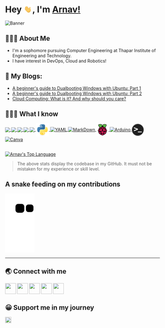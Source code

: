 # Hey <img src="https://github.com/eramkhann/eramkhann/blob/main/waving-hand-joypixels.gif" width="28">, I'm [Arnav!](https://linktr.ee/arnav_barman)
![Banner](https://i.ibb.co/VTfnPv1/1643148388409.jpg)
## 🧔🏻‍♂️ About Me
- I'm a sophomore pursuing Computer Engineering at Thapar Institute of Engineering and Technology.
- I have interest in DevOps, Cloud and Robotics!

## 📝 My Blogs:
- [A beginner's guide to Dualbooting Windows with Ubuntu: Part 1](https://kubesimplify.com/a-beginners-guide-to-dualbooting-windows-with-ubuntu-part-1)
- [A beginner's guide to Dualbooting Windows with Ubuntu: Part 2](https://kubesimplify.com/a-beginners-guide-to-dualbooting-windows-with-ubuntu-part-2)
- [Cloud Computing: What is it? And why should you care?](https://kubesimplify.com/cloud-computing)

## 👨🏻‍💻 **What I know**
<p align="left"> 
    <a href="https://www.java.com" target="_blank"> <img align="center" src="https://img.icons8.com/color/48/000000/java-coffee-cup-logo.png"/> </a>
    <a href="" target="_blank"> <img align="center" src="https://img.icons8.com/color/48/000000/c-plus-plus-logo.png"/> </a>
    <a href="https://git-scm.com/" target="_blank"> <img align="center" src="https://img.icons8.com/color/48/000000/git.png"/> </a> 
    <a href="https://www.linux.org/" target="_blank"> <img align="center" src="https://img.icons8.com/color/48/000000/linux--v1.png"/> </a>
    <a href="https://www.ros.org/" target="_blank"> <img align="center" src="https://www.ros.org/imgs/logo-white.png" width="80px"/> </a>
    <a href="https://www.python.org/" target="_blank"> <img align="center" src="https://raw.githubusercontent.com/devicons/devicon/master/icons/python/python-original.svg" alt="Python" width="43" height="43"/> </a>
    <a href="https://www.yaml.org/" target="_blank"> <img align="center" src="https://avatars.githubusercontent.com/u/69535?s=200&v=4" alt="YAML" width="43" height="43"/> </a>
    <a href="https://daringfireball.net/projects/markdown/" target="_blank"> <img  align="center" src="https://img.icons8.com/fluency/48/000000/markdown.png" alt="MarkDown"/> </a>
    <a href="https://www.raspberrypi.org/" target="_blank"> <img align="center" src= "https://raw.githubusercontent.com/devicons/devicon/master/icons/raspberrypi/raspberrypi-original.svg" alt="Raspberry Pi" width="40" height="40"/> </a>
    <a href="https://www.arduino.cc/" target="_blank"> <img align="center" src= "https://img.icons8.com/fluency/48/000000/arduino.png" alt="Arduino" width="40" height="40"/> </a>
    <a href="https://www.digitalocean.com/community/tutorials/an-introduction-to-the-linux-terminal/" target="_blank"> <img align="center" src= "https://raw.githubusercontent.com/github/explore/80688e429a7d4ef2fca1e82350fe8e3517d3494d/topics/terminal/terminal.png" width="40" height="40"/> </a>
    <a href="https://www.canva.com" target="_blank"> <img align="center" src= "https://img.icons8.com/doodle/48/000000/canva.png/" alt="Canva"> </a>
</p>
<br>
<a href="https://github.com/Arnav-Barman/github-readme-stats"><img alt="Arnav's Top Language" src="https://github-readme-stats.vercel.app/api/top-langs/?username=Arnav-Barman&langs_count=8&count_private=true&layout=compact&theme=react&hide_border=true&bg_color=0D1117" /></a>
<br>

>  The above stats display the codebase in my GitHub. It must not be mistaken for my experience or skill level.

<!-- Add github stats and contributions graph when the consistency is maintained -->

## A snake feeding on my contributions
![snake gif](https://github.com/Arnav-Barman/Arnav-Barman/blob/output/github-contribution-grid-snake.svg)

--- 

## 🌏 Connect with me 

<p align="left">
<a href = "https://www.linkedin.com/in/arnavbarman/"><img src="https://img.icons8.com/fluent/48/000000/linkedin.png" width="35" height="35" /></a>
<a href = "https://instagram.com/_arnavbarman_"><img src="https://img.icons8.com/fluent/48/000000/instagram-new.png" width="35" height="35" /></a>
<a href = "https://twitter.com/barman_arnav"><img src="https://img.icons8.com/color/48/000000/twitter--v1.png" width="35" height="35"/></a> 
<a href="mailto:arnavbarman1@gmail.com"><img src="https://img.icons8.com/color/48/000000/gmail-new.png" width="35" height="35"/></a> 
<a href="https://hashnode.com/@ArnavBarman"><img src="https://img.icons8.com/color/48/000000/hashnode.png" width="35" height="35"/></a>
</p>
    
## 😀 Support me in my journey
    
<a href="https://www.buymeacoffee.com/arnavbarman"><img src="https://img.buymeacoffee.com/button-api/?text=Buy me a coffee&emoji=&slug=arnavbarman&button_colour=FFDD00&font_colour=000000&font_family=Cookie&outline_colour=000000&coffee_colour=ffffff" width="20%" height="20%"/></a>

<!-- Add recent activities when the consistency is maintained -->
